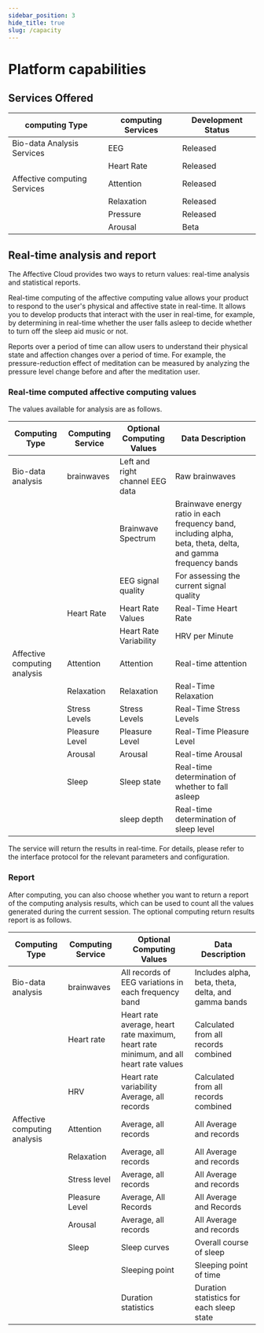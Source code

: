 ```yaml
---
sidebar_position: 3
hide_title: true
slug: /capacity
---
```


# Platform capabilities
## Services Offered

| computing Type | computing Services | Development Status |
| --- | --- | --- |
| Bio-data Analysis Services | EEG | Released |
|| Heart Rate | Released |
| Affective computing Services | Attention | Released |
|| Relaxation | Released |
|| Pressure | Released |
|| Arousal | Beta |


## Real-time analysis and report
The Affective Cloud provides two ways to return values: real-time analysis and statistical reports.

Real-time computing of the affective computing value allows your product to respond to the user's physical and affective state in real-time. It allows you to develop products that interact with the user in real-time, for example, by determining in real-time whether the user falls asleep to decide whether to turn off the sleep aid music or not.

Reports over a period of time can allow users to understand their physical state and affection changes over a period of time. For example, the pressure-reduction effect of meditation can be measured by analyzing the pressure level change before and after the meditation user.

### Real-time computed affective computing values

The values available for analysis are as follows.

| Computing Type | Computing Service | Optional Computing Values | Data Description |
| --- | --- | --- | --- |
| Bio-data analysis | brainwaves | Left and right channel EEG data | Raw brainwaves |
||| Brainwave Spectrum | Brainwave energy ratio in each frequency band, including alpha, beta, theta, delta, and gamma frequency bands |
||| EEG signal quality | For assessing the current signal quality |  
|| Heart Rate | Heart Rate Values | Real-Time Heart Rate |
||| Heart Rate Variability | HRV per Minute | 
| Affective computing analysis | Attention | Attention | Real-time attention
|| Relaxation | Relaxation | Real-Time Relaxation | 
|| Stress Levels | Stress Levels | Real-Time Stress Levels
|| Pleasure Level | Pleasure Level | Real-Time Pleasure Level
|| Arousal | Arousal | Real-time Arousal
||Sleep | Sleep state | Real-time determination of whether to fall asleep |
|||sleep depth| Real-time determination of sleep level |

The service will return the results in real-time. For details, please refer to the interface protocol for the relevant parameters and configuration.

### Report

After computing, you can also choose whether you want to return a report of the computing analysis results, which can be used to count all the values generated during the current session. The optional computing return results report is as follows.

| Computing Type | Computing Service | Optional Computing Values | Data Description |
| --- | --- | --- | --- |
| Bio-data analysis | brainwaves | All records of EEG variations in each frequency band | Includes alpha, beta, theta, delta, and gamma bands |
|| Heart rate | Heart rate average, heart rate maximum, heart rate minimum, and all heart rate values | Calculated from all records combined
|| HRV | Heart rate variability Average, all records | Calculated from all records combined
| Affective computing analysis | Attention | Average, all records | All Average and records |
|| Relaxation | Average, all records | All Average and records |
|| Stress level | Average, all records | All Average and records |
|| Pleasure Level | Average, All Records | All Average and Records |
|| Arousal | Average, all records | All Average and records |
|| Sleep | Sleep curves | Overall course of sleep |
||| Sleeping point | Sleeping point of time |
||| Duration statistics | Duration statistics for each sleep state |